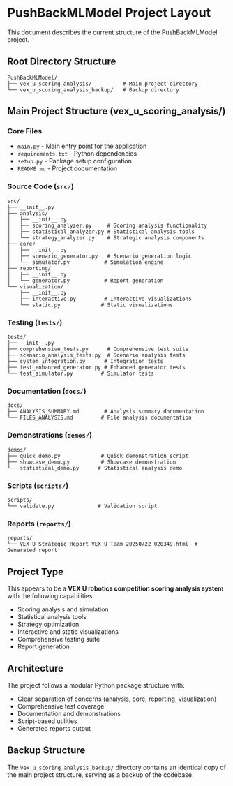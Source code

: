 # PushBackMLModel Project Layout

This document describes the current structure of the PushBackMLModel project.

## Root Directory Structure

```
PushBackMLModel/
├── vex_u_scoring_analysis/          # Main project directory
└── vex_u_scoring_analysis_backup/   # Backup directory
```

## Main Project Structure (vex_u_scoring_analysis/)

### Core Files
- `main.py` - Main entry point for the application
- `requirements.txt` - Python dependencies
- `setup.py` - Package setup configuration
- `README.md` - Project documentation

### Source Code (`src/`)
```
src/
├── __init__.py
├── analysis/
│   ├── __init__.py
│   ├── scoring_analyzer.py     # Scoring analysis functionality
│   ├── statistical_analyzer.py # Statistical analysis tools
│   └── strategy_analyzer.py    # Strategic analysis components
├── core/
│   ├── __init__.py
│   ├── scenario_generator.py   # Scenario generation logic
│   └── simulator.py           # Simulation engine
├── reporting/
│   ├── __init__.py
│   └── generator.py           # Report generation
└── visualization/
    ├── __init__.py
    ├── interactive.py         # Interactive visualizations
    └── static.py             # Static visualizations
```

### Testing (`tests/`)
```
tests/
├── __init__.py
├── comprehensive_tests.py      # Comprehensive test suite
├── scenario_analysis_tests.py  # Scenario analysis tests
├── system_integration.py      # Integration tests
├── test_enhanced_generator.py # Enhanced generator tests
└── test_simulator.py         # Simulator tests
```

### Documentation (`docs/`)
```
docs/
├── ANALYSIS_SUMMARY.md        # Analysis summary documentation
└── FILES_ANALYSIS.md         # File analysis documentation
```

### Demonstrations (`demos/`)
```
demos/
├── quick_demo.py             # Quick demonstration script
├── showcase_demo.py          # Showcase demonstration
└── statistical_demo.py      # Statistical analysis demo
```

### Scripts (`scripts/`)
```
scripts/
└── validate.py              # Validation script
```

### Reports (`reports/`)
```
reports/
└── VEX_U_Strategic_Report_VEX_U_Team_20250722_020349.html  # Generated report
```

## Project Type
This appears to be a **VEX U robotics competition scoring analysis system** with the following capabilities:
- Scoring analysis and simulation
- Statistical analysis tools
- Strategy optimization
- Interactive and static visualizations
- Comprehensive testing suite
- Report generation

## Architecture
The project follows a modular Python package structure with:
- Clear separation of concerns (analysis, core, reporting, visualization)
- Comprehensive test coverage
- Documentation and demonstrations
- Script-based utilities
- Generated reports output

## Backup Structure
The `vex_u_scoring_analysis_backup/` directory contains an identical copy of the main project structure, serving as a backup of the codebase.